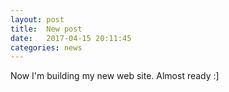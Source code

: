```yaml
---
layout: post
title:  New post
date:   2017-04-15 20:11:45
categories: news
---
```


Now I'm building my new web site. Almost ready :] 
